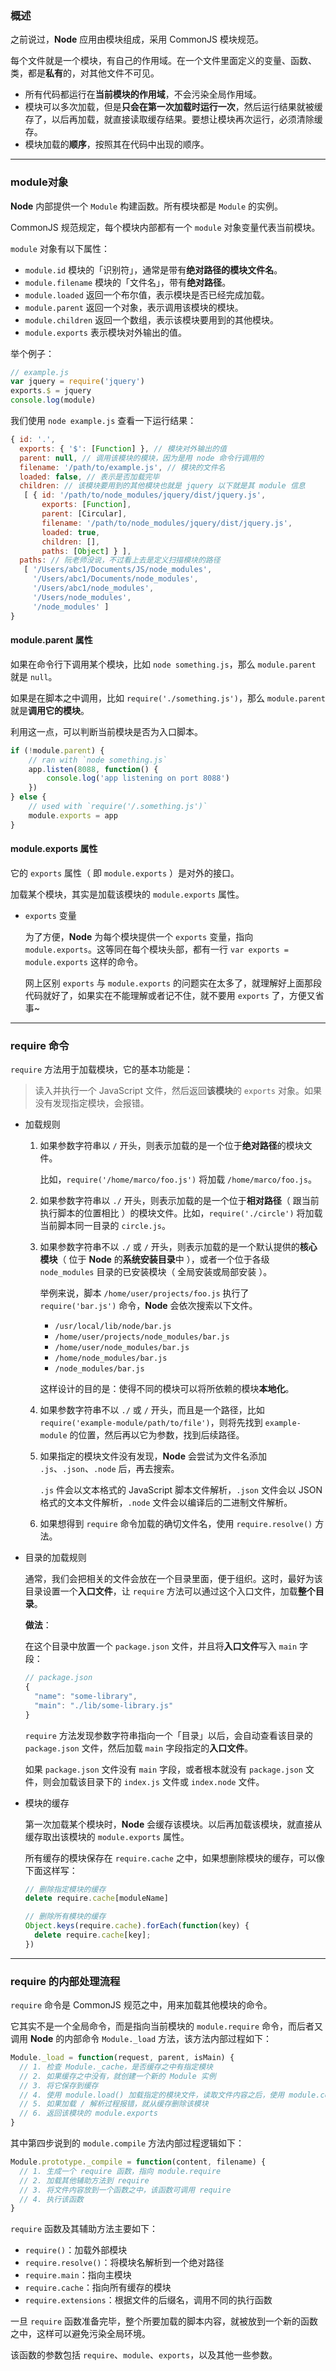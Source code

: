 ### 概述

之前说过，**Node** 应用由模块组成，采用 CommonJS 模块规范。

每个文件就是一个模块，有自己的作用域。在一个文件里面定义的变量、函数、类，都是**私有**的，对其他文件不可见。

- 所有代码都运行在**当前模块的作用域**，不会污染全局作用域。
- 模块可以多次加载，但是**只会在第一次加载时运行一次**，然后运行结果就被缓存了，以后再加载，就直接读取缓存结果。要想让模块再次运行，必须清除缓存。
- 模块加载的**顺序**，按照其在代码中出现的顺序。

---

### module对象

**Node** 内部提供一个 `Module` 构建函数。所有模块都是 `Module` 的实例。

CommonJS 规范规定，每个模块内部都有一个 `module` 对象变量代表当前模块。

`module` 对象有以下属性：

- `module.id` 模块的「识别符」，通常是带有**绝对路径的模块文件名**。
- `module.filename` 模块的「文件名」，带有**绝对路径**。
- `module.loaded` 返回一个布尔值，表示模块是否已经完成加载。
- `module.parent` 返回一个对象，表示调用该模块的模块。
- `module.children` 返回一个数组，表示该模块要用到的其他模块。
- `module.exports` 表示模块对外输出的值。

举个例子：

```javascript
// example.js
var jquery = require('jquery')
exports.$ = jquery
console.log(module)
```

我们使用 `node example.js` 查看一下运行结果：

```javascript
{ id: '.',
  exports: { '$': [Function] }, // 模块对外输出的值
  parent: null, // 调用该模块的模块，因为是用 node 命令行调用的
  filename: '/path/to/example.js', // 模块的文件名
  loaded: false, // 表示是否加载完毕
  children: // 该模块要用到的其他模块也就是 jquery 以下就是其 module 信息
   [ { id: '/path/to/node_modules/jquery/dist/jquery.js',
       exports: [Function],
       parent: [Circular],
       filename: '/path/to/node_modules/jquery/dist/jquery.js',
       loaded: true,
       children: [],
       paths: [Object] } ],
  paths: // 阮老师没说，不过看上去是定义扫描模块的路径
   [ '/Users/abc1/Documents/JS/node_modules',
     '/Users/abc1/Documents/node_modules',
     '/Users/abc1/node_modules',
     '/Users/node_modules',
     '/node_modules' ]
}
```

#### module.parent 属性

如果在命令行下调用某个模块，比如 `node something.js`，那么 `module.parent` 就是 `null`。

如果是在脚本之中调用，比如 `require('./something.js')`，那么 `module.parent` 就是**调用它的模块**。

利用这一点，可以判断当前模块是否为入口脚本。

```javascript
if (!module.parent) {
    // ran with `node something.js`
    app.listen(8088, function() {
        console.log('app listening on port 8088')
    })
} else {
    // used with `require('/.something.js')`
    module.exports = app
}
```

#### module.exports 属性

它的 `exports` 属性（ 即 `module.exports` ）是对外的接口。

加载某个模块，其实是加载该模块的 `module.exports` 属性。

- `exports` 变量

    为了方便，**Node** 为每个模块提供一个 `exports` 变量，指向 `module.exports`。这等同在每个模块头部，都有一行 `var exports = module.exports` 这样的命令。

    网上区别 `exports` 与 `module.exports` 的问题实在太多了，就理解好上面那段代码就好了，如果实在不能理解或者记不住，就不要用 `exports` 了，方便又省事~

---

### require 命令

`require` 方法用于加载模块，它的基本功能是：

> 读入并执行一个 JavaScript 文件，然后返回**该模块**的 `exports` 对象。如果没有发现指定模块，会报错。

- 加载规则

    1. 如果参数字符串以 `/` 开头，则表示加载的是一个位于**绝对路径**的模块文件。

        比如，`require('/home/marco/foo.js')` 将加载 `/home/marco/foo.js`。

    1. 如果参数字符串以 `./` 开头，则表示加载的是一个位于**相对路径**（ 跟当前执行脚本的位置相比 ）的模块文件。比如，`require('./circle')` 将加载当前脚本同一目录的 `circle.js`。

    1. 如果参数字符串不以 `./` 或 `/` 开头，则表示加载的是一个默认提供的**核心模块**（ 位于 **Node** 的**系统安装目录**中 ），或者一个位于各级 `node_modules` 目录的已安装模块（ 全局安装或局部安装 ）。

        举例来说，脚本 `/home/user/projects/foo.js` 执行了 `require('bar.js')` 命令，**Node** 会依次搜索以下文件。

        - `/usr/local/lib/node/bar.js`
        - `/home/user/projects/node_modules/bar.js`
        - `/home/user/node_modules/bar.js`
        - `/home/node_modules/bar.js`
        - `/node_modules/bar.js`

        这样设计的目的是：使得不同的模块可以将所依赖的模块**本地化**。

    1. 如果参数字符串不以 `./` 或 `/` 开头，而且是一个路径，比如 `require('example-module/path/to/file')`，则将先找到 `example-module` 的位置，然后再以它为参数，找到后续路径。

    1. 如果指定的模块文件没有发现，**Node** 会尝试为文件名添加 `.js`、`.json`、`.node` 后，再去搜索。

        `.js` 件会以文本格式的 JavaScript 脚本文件解析，`.json` 文件会以 JSON 格式的文本文件解析，`.node` 文件会以编译后的二进制文件解析。

    1. 如果想得到 `require` 命令加载的确切文件名，使用 `require.resolve()` 方法。

- 目录的加载规则

    通常，我们会把相关的文件会放在一个目录里面，便于组织。这时，最好为该目录设置一个**入口文件**，让 `require` 方法可以通过这个入口文件，加载**整个目录**。

    **做法**：

    在这个目录中放置一个 `package.json` 文件，并且将**入口文件**写入 `main` 字段：

    ```javascript
    // package.json
    { 
      "name": "some-library",
      "main": "./lib/some-library.js"
    }
    ```

    `require` 方法发现参数字符串指向一个「目录」以后，会自动查看该目录的 `package.json` 文件，然后加载 `main` 字段指定的**入口文件**。
    
    如果 `package.json` 文件没有 `main` 字段，或者根本就没有 `package.json` 文件，则会加载该目录下的 `index.js` 文件或 `index.node` 文件。

- 模块的缓存

    第一次加载某个模块时，**Node** 会缓存该模块。以后再加载该模块，就直接从缓存取出该模块的 `module.exports` 属性。

    所有缓存的模块保存在 `require.cache` 之中，如果想删除模块的缓存，可以像下面这样写：

    ```javascript
    // 删除指定模块的缓存
    delete require.cache[moduleName]

    // 删除所有模块的缓存
    Object.keys(require.cache).forEach(function(key) {
      delete require.cache[key];
    })
    ```

---

### require 的内部处理流程

`require` 命令是 CommonJS 规范之中，用来加载其他模块的命令。

它其实不是一个全局命令，而是指向当前模块的 `module.require` 命令，而后者又调用 **Node** 的内部命令 `Module._load` 方法，该方法内部过程如下：

```javascript
Module._load = function(request, parent, isMain) {
  // 1. 检查 Module._cache，是否缓存之中有指定模块
  // 2. 如果缓存之中没有，就创建一个新的 Module 实例
  // 3. 将它保存到缓存
  // 4. 使用 module.load() 加载指定的模块文件，读取文件内容之后，使用 module.compile() 执行文件代码
  // 5. 如果加载 / 解析过程报错，就从缓存删除该模块
  // 6. 返回该模块的 module.exports
}
```

其中第四步说到的 `module.compile` 方法内部过程逻辑如下：

```javascript
Module.prototype._compile = function(content, filename) {
  // 1. 生成一个 require 函数，指向 module.require
  // 2. 加载其他辅助方法到 require
  // 3. 将文件内容放到一个函数之中，该函数可调用 require
  // 4. 执行该函数
}
```

`require` 函数及其辅助方法主要如下：

- `require()`：加载外部模块
- `require.resolve()`：将模块名解析到一个绝对路径
- `require.main`：指向主模块
- `require.cache`：指向所有缓存的模块
- `require.extensions`：根据文件的后缀名，调用不同的执行函数

一旦 `require` 函数准备完毕，整个所要加载的脚本内容，就被放到一个新的函数之中，这样可以避免污染全局环境。

该函数的参数包括 `require`、`module`、`exports`，以及其他一些参数。